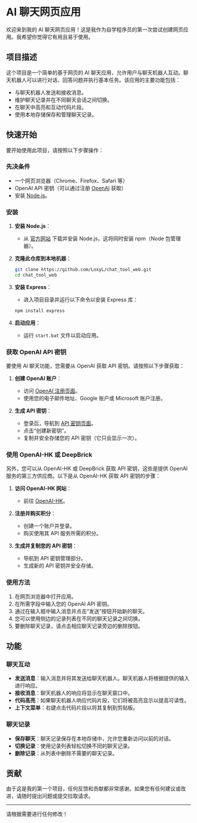 # AI 聊天网页应用

欢迎来到我的 AI 聊天网页应用！这是我作为自学程序员的第一次尝试创建网页应用。我希望你觉得它有用且易于使用。

## 项目描述

这个项目是一个简单的基于网页的 AI 聊天应用，允许用户与聊天机器人互动。聊天机器人可以进行对话、回答问题并执行基本任务。该应用的主要功能包括：

- 与聊天机器人发送和接收消息。
- 维护聊天记录并在不同聊天会话之间切换。
- 在聊天中高亮和互动代码片段。
- 使用本地存储保存和管理聊天记录。

## 快速开始

要开始使用此项目，请按照以下步骤操作：

### 先决条件

- 一个网页浏览器（Chrome、Firefox、Safari 等）
- OpenAI API 密钥（可以通过注册 [OpenAI](https://openai.com/) 获取）
- 安装 [Node.js](https://nodejs.org/)。

### 安装

1. **安装 Node.js**：
   - 从 [官方网站](https://nodejs.org/) 下载并安装 Node.js，这将同时安装 npm（Node 包管理器）。

2. **克隆此仓库到本地机器**：

    ```sh
    git clone https://github.com/LoxyL/chat_tool_web.git
    cd chat_tool_web
    ```

3. **安装 Express**：
   - 进入项目目录并运行以下命令以安装 Express 库：

    ```sh
    npm install express
    ```

4. **启动应用**：
   - 运行 `start.bat` 文件以启动应用。

### 获取 OpenAI API 密钥

要使用 AI 聊天功能，您需要从 OpenAI 获取 API 密钥。请按照以下步骤获取：

1. **创建 OpenAI 账户**：
    - 访问 [OpenAI 注册页面](https://platform.openai.com/signup)。
    - 使用您的电子邮件地址、Google 账户或 Microsoft 账户注册。

2. **生成 API 密钥**：
    - 登录后，导航到 [API 密钥页面](https://platform.openai.com/account/api-keys)。
    - 点击“创建新密钥”。
    - 复制并安全存储您的 API 密钥（它只会显示一次）。

### 使用 OpenAI-HK 或 DeepBrick

另外，您可以从 OpenAI-HK 或 DeepBrick 获取 API 密钥，这些是提供 OpenAI 服务的第三方供应商。以下是从 OpenAI-HK 获取 API 密钥的步骤：

1. **访问 OpenAI-HK 网站**：
    - 前往 [OpenAI-HK](https://www.openai-hk.com)。

2. **注册并购买积分**：
    - 创建一个账户并登录。
    - 购买使用其 API 服务所需的积分。

3. **生成并复制您的 API 密钥**：
    - 导航到 API 密钥管理部分。
    - 生成新的 API 密钥并安全存储。

### 使用方法

1. 在网页浏览器中打开应用。
2. 在所需字段中输入您的 OpenAI API 密钥。
3. 通过在输入框中输入消息并点击“发送”按钮开始新的聊天。
4. 您可以使用侧边的记录列表在不同的聊天记录之间切换。
5. 要删除聊天记录，请点击相应聊天记录旁边的删除按钮。

## 功能

### 聊天互动

- **发送消息**：输入消息并将其发送给聊天机器人。聊天机器人将根据提供的输入进行响应。
- **接收消息**：聊天机器人的响应将显示在聊天窗口中。
- **代码高亮**：如果聊天机器人响应代码片段，它们将被高亮显示以提高可读性。
- **上下文菜单**：右键点击代码片段以将其复制到剪贴板。

### 聊天记录

- **保存聊天**：聊天记录保存在本地存储中，允许您重新访问以前的对话。
- **切换记录**：使用记录列表轻松切换不同的聊天记录。
- **删除记录**：从列表中删除不需要的聊天记录。

## 贡献

由于这是我的第一个项目，任何反馈和贡献都非常感谢。如果您有任何建议或改进，请随时提出问题或提交拉取请求。

---

请根据需要进行任何修改！
